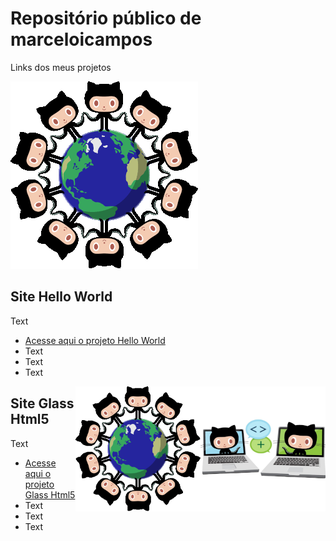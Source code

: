 # Repositório público de marceloicampos
 
Links dos meus projetos

![](/_imagens/benevocats2.png)

## Site Hello World

Text

* [Acesse aqui o projeto Hello World](https://marceloicampos.github.io/site-hello-world/)
* Text
* Text
* Text

<img align="right" src="_imagens/collabocats2.png" width="200">

<img align="right" src="https://github.com/marceloicampos/marceloicampos.github.io/blob/master/_imagens/benevocats2.png?raw=true" width="200">

## Site Glass Html5

Text

* [Acesse aqui o projeto Glass Html5](https://marceloicampos.github.io/site-glass-html5/)
* Text
* Text
* Text

